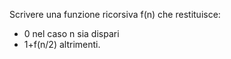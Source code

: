 Scrivere una funzione ricorsiva f(n) 
che restituisce:
- 0 nel caso n sia dispari
- 1+f(n/2) altrimenti.
